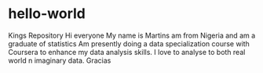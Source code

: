 # hello-world
Kings Repository
Hi everyone
My name is Martins am from Nigeria and am a graduate of statistics
Am presently doing a data specialization course with Coursera to enhance my data analysis skills. 
I love to analyse to both real world n imaginary data. Gracias
